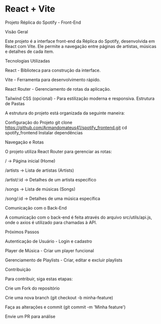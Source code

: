 # React + Vite

 Projeto Réplica do Spotify - Front-End

 Visão Geral

Este projeto é a interface front-end da Réplica do Spotify, desenvolvida em React com Vite. Ele permite a navegação entre páginas de artistas, músicas e detalhes de cada item.

Tecnologias Utilizadas

React - Biblioteca para construção da interface.

Vite - Ferramenta para desenvolvimento rápido.

React Router - Gerenciamento de rotas da aplicação.

Tailwind CSS (opcional) - Para estilização moderna e responsiva.
Estrutura de Pastas

A estrutura do projeto está organizada da seguinte maneira:


Configuração do Projeto
git clone https://github.com/Armandomateus41/spotify_frontend.git
cd spotify_frontend
 Instalar dependências

 Navegação e Rotas

O projeto utiliza React Router para gerenciar as rotas:

/ → Página inicial (Home)

/artists → Lista de artistas (Artists)

/artist/:id → Detalhes de um artista específico

/songs → Lista de músicas (Songs)

/song/:id → Detalhes de uma música específica

Comunicação com o Back-End

A comunicação com o back-end é feita através do arquivo src/utils/api.js, onde o axios é utilizado para chamadas à API.

 Próximos Passos

Autenticação de Usuário - Login e cadastro

 Player de Música - Criar um player funcional

Gerenciamento de Playlists - Criar, editar e excluir playlists

Contribuição

Para contribuir, siga estas etapas:

Crie um Fork do repositório

Crie uma nova branch (git checkout -b minha-feature)

Faça as alterações e commit (git commit -m 'Minha feature')

Envie um PR para análise